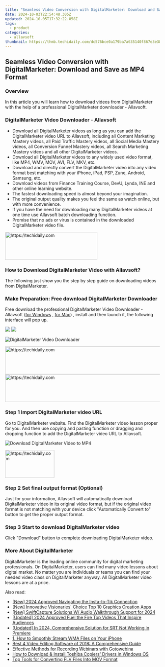 ```yaml
---
title: "Seamless Video Conversion with DigitalMarketer: Download and Save as MP4 Format"
date: 2024-10-03T22:54:48.305Z
updated: 2024-10-05T17:32:22.858Z
tags:
  - product
categories:
  - allavsoft
thumbnail: https://thmb.techidaily.com/dc576bce0a179ba7a635140f867e3e38f81d54c67172be73149cea5622762395.jpg
---
```


## Seamless Video Conversion with DigitalMarketer: Download and Save as MP4 Format

### Overview

In this article you will learn how to download videos from DigitalMarketer with the help of a professional DigitalMarketer downloader - Allavsoft.

### DigitalMarketer Video Downloader - Allavsoft

* Download all DigitalMarketer videos as long as you can add the DigitalMarketer video URL to Allavsoft, including all Content Marketing Mastery videos, all Paid Traffic Mastery videos, all Social Media Mastery videos, all Conversion Funnel Mastery videos, all Search Marketing Mastery videos and all other DigitalMarketer videos.
* Download all DigitalMarketer videos to any widely used video format, like MP4, WMV, MOV, AVI, FLV, MKV, etc.
* Download and directly convert the DigitalMarketer video into any video format best matching with your iPhone, iPad, PSP, Zune, Android, Samsung, etc.
* Download videos from Finance Training Course, DevU, Lynda, INE and other online learning website.
* The fastest downloading speed is almost beyond your imagination.
* The original output quality makes you feel the same as watch online, but with more convenience.
* If you have the need for downloading many DigitalMarketer videos at one time use Allavsoft batch downloading function.
* Promise that no ads or virus is contained in the downloaded DigitalMarketer video file.

<!-- affiliate ads begin -->
<a href="https://aligracehair.sjv.io/c/5597632/1948905/19272" target="_top" id="1948905">
  <img src="//a.impactradius-go.com/display-ad/19272-1948905" border="0" alt="https://techidaily.com" width="300" height="90"/>
</a>
<img height="0" width="0" src="https://aligracehair.sjv.io/i/5597632/1948905/19272" style="position:absolute;visibility:hidden;" border="0" />
<!-- affiliate ads end -->

### How to Download DigitalMarketer Video with Allavsoft?

The following just show you the step by step guide on downloading videos from DigitalMarketer.

### Make Preparation: Free download DigitalMarketer Downloader

Free download the professional DigitalMarketer Video Downloader - Allavsoft ([for Windows](https://tools.techidaily.com/allavsoft/products/) , [for Mac](https://tools.techidaily.com/allavsoft/products/)) , install and then launch it, the following interface will pop up.

[![](https://www.allavsoft.com/how-to/../images/how-to/free-download-win.jpg)](https://tools.techidaily.com/allavsoft/products/) [![](https://www.allavsoft.com/how-to/../images/how-to/free-download-mac.jpg)](https://tools.techidaily.com/allavsoft/products/)

![DigitalMarketer Video Downloader](https://www.allavsoft.com/how-to/../images/allavsoft/screen-shot-600.jpg)

<!-- affiliate ads begin -->
<a href="https://appsumo.8odi.net/c/5597632/2105883/7443" target="_top" id="2105883">
  <img src="//a.impactradius-go.com/display-ad/7443-2105883" border="0" alt="https://techidaily.com" width="728" height="90"/>
</a>
<img height="0" width="0" src="https://appsumo.8odi.net/i/5597632/2105883/7443" style="position:absolute;visibility:hidden;" border="0" />
<!-- affiliate ads end -->

<!-- affiliate ads begin -->
<a href="https://aligracehair.sjv.io/c/5597632/2006933/19272" target="_top" id="2006933">
  <img src="//a.impactradius-go.com/display-ad/19272-2006933" border="0" alt="https://techidaily.com" width="728" height="90"/>
</a>
<img height="0" width="0" src="https://aligracehair.sjv.io/i/5597632/2006933/19272" style="position:absolute;visibility:hidden;" border="0" />
<!-- affiliate ads end -->

### Step 1 Import DigitalMarketer video URL

Go to DigitalMarketer website. Find the DigitalMarketer video lesson proper for you. And then use copying and pasting function or dragging and dropping function to add the DigitalMarketer video URL to Allavsoft.

![Download DigitalMarketer Video to MP4](https://www.allavsoft.com/how-to/../images/how-to/download-rtmp-video/download-rtmp-video.jpg)

<!-- affiliate ads begin -->
<a href="https://25home.pxf.io/c/5597632/2148638/16836" target="_top" id="2148638">
  <img src="//a.impactradius-go.com/display-ad/16836-2148638" border="0" alt="https://techidaily.com" width="160" height="90"/>
</a>
<img height="0" width="0" src="https://25home.pxf.io/i/5597632/2148638/16836" style="position:absolute;visibility:hidden;" border="0" />
<!-- affiliate ads end -->

### Step 2 Set final output format (Optional)

Just for your information, Allavsoft will automatically download DigitalMarketer video in its original video format, but if the original video format is not matching with your device click "Automatically Convert to" button to get the proper output format.

### Step 3 Start to download DigitalMarketer video

Click "Download" button to complete downloading DigitalMarketer video.

### More About DigitalMarketer

DigitalMarketer is the leading online community for digital marketing professionals. On DigitalMarketer, users can find many video lessons about digital market. No matter you are individuals or teams you can find your needed video class on DigitalMarketer anyway. All DigitalMarketer video lessons are at a price.

<ins class="adsbygoogle"
     style="display:block"
     data-ad-format="autorelaxed"
     data-ad-client="ca-pub-7571918770474297"
     data-ad-slot="1223367746"></ins>

<ins class="adsbygoogle"
     style="display:block"
     data-ad-client="ca-pub-7571918770474297"
     data-ad-slot="8358498916"
     data-ad-format="auto"
     data-full-width-responsive="true"></ins>

<span class="atpl-alsoreadstyle">Also read:</span>
<div><ul>
<li><a href="https://article-knowledge.techidaily.com/new-2024-approved-navigating-the-insta-to-tik-connection/"><u>[New] 2024 Approved Navigating the Insta-to-Tik Connection</u></a></li>
<li><a href="https://some-knowledge.techidaily.com/new-innovative-visionaries-choice-top-10-graphics-creation-apps/"><u>[New] Innovative Visionaries' Choice Top 10 Graphics Creation Apps</u></a></li>
<li><a href="https://on-screen-recording.techidaily.com/new-swiftcapture-solutions-w-audio-walkthrough-support-for-2024/"><u>[New] SwiftCapture Solutions W/ Audio Walkthrough Support for 2024</u></a></li>
<li><a href="https://eaxpv-info.techidaily.com/updated-2024-approved-fuel-the-fire-top-videos-that-inspire-audiences/"><u>[Updated] 2024 Approved Fuel the Fire Top Videos That Inspire Audiences</u></a></li>
<li><a href="https://fox-hovers.techidaily.com/updated-in-2024-comprehensive-solution-for-srt-not-working-in-premiere/"><u>[Updated] In 2024, Comprehensive Solution for SRT Not Working in Premiere</u></a></li>
<li><a href="https://win-net.techidaily.com/1-how-to-smoothly-stream-wma-files-on-your-iphone/"><u>1. How to Smoothly Stream WMA Files on Your iPhone</u></a></li>
<li><a href="https://win-net.techidaily.com/best-4-video-editing-software-of-2018-a-comprehensive-guide/"><u>Best 4 Video Editing Software of 2018: A Comprehensive Guide</u></a></li>
<li><a href="https://win-net.techidaily.com/effective-methods-for-recording-webinars-with-gotowebina/"><u>Effective Methods for Recording Webinars with Gotowebina</u></a></li>
<li><a href="https://hardware-updates.techidaily.com/how-to-download-and-install-toshiba-copiers-drivers-in-windows-os/"><u>How to Download & Install Toshiba Copiers' Drivers in Windows OS</u></a></li>
<li><a href="https://win-net.techidaily.com/top-tools-for-converting-flv-files-into-mov-format/"><u>Top Tools for Converting FLV Files Into MOV Format</u></a></li>
</ul></div>


